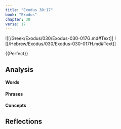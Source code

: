 ```yaml
---
title: "Exodus 30:17"
book: "Exodus"
chapter: 30
verse: 17
---
```

![[/Greek/Exodus/030/Exodus-030-017G.md#Text]]
![[/Hebrew/Exodus/030/Exodus-030-017H.md#Text]]

{{Perfect}}

## Analysis

#### Words

#### Phrases

#### Concepts

## Reflections
